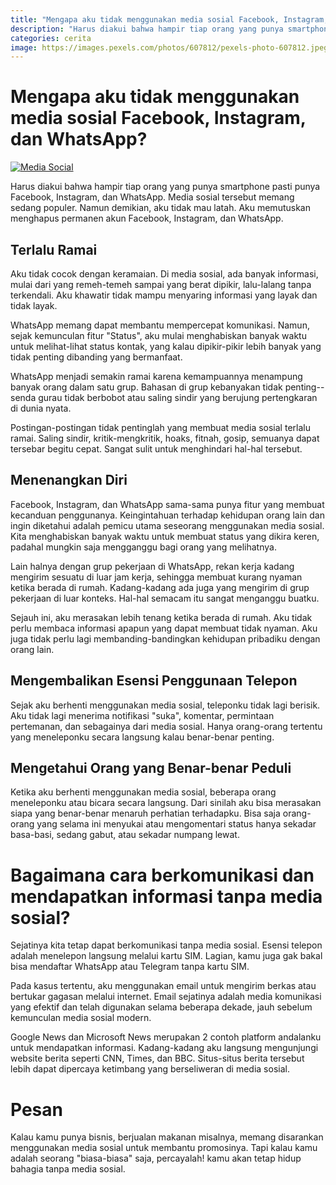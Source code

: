 ```yaml
---
title: "Mengapa aku tidak menggunakan media sosial Facebook, Instagram, dan WhatsApp, serta bagaimana cara berkomunikasi dan mendapatkan informasi tanpa media sosial?"
description: "Harus diakui bahwa hampir tiap orang yang punya smartphone pasti punya Facebook, Instagram, dan WhatsApp. Media sosial tersebut memang sedang populer. Namun, aku memutuskan untuk menghapusnya untuk beberapa alasan."
categories: cerita
image: https://images.pexels.com/photos/607812/pexels-photo-607812.jpeg?auto=compress&cs=tinysrgb&dpr=2&h=120
---
```

# Mengapa aku tidak menggunakan media sosial Facebook, Instagram, dan WhatsApp?

[![Media Social](https://images.pexels.com/photos/607812/pexels-photo-607812.jpeg?auto=compress&cs=tinysrgb&dpr=2&w=720)](https://www.pexels.com/photo/person-holding-iphone-showing-social-networks-folder-607812/)

Harus diakui bahwa hampir tiap orang yang punya smartphone pasti punya Facebook, Instagram, dan WhatsApp. Media sosial tersebut memang sedang populer. Namun demikian, aku tidak mau latah. Aku memutuskan menghapus permanen akun Facebook, Instagram, dan WhatsApp. 

## Terlalu Ramai

Aku tidak cocok dengan keramaian. Di media sosial, ada banyak informasi, mulai dari yang remeh-temeh sampai yang berat dipikir, lalu-lalang tanpa terkendali. Aku khawatir tidak mampu menyaring informasi yang layak dan tidak layak. 

WhatsApp memang dapat membantu mempercepat komunikasi. Namun, sejak kemunculan fitur "Status", aku mulai menghabiskan banyak waktu untuk melihat-lihat status kontak, yang kalau dipikir-pikir lebih banyak yang tidak penting dibanding yang bermanfaat. 

WhatsApp menjadi semakin ramai karena kemampuannya menampung banyak orang dalam satu grup. Bahasan di grup kebanyakan tidak penting--senda gurau tidak berbobot atau saling sindir yang berujung pertengkaran di dunia nyata. 

Postingan-postingan tidak pentinglah yang membuat media sosial terlalu ramai. Saling sindir, kritik-mengkritik, hoaks, fitnah, gosip, semuanya dapat tersebar begitu cepat. Sangat sulit untuk menghindari hal-hal tersebut. 

## Menenangkan Diri

Facebook, Instagram, dan WhatsApp sama-sama punya fitur yang membuat kecanduan penggunanya. Keingintahuan terhadap kehidupan orang lain dan ingin diketahui adalah pemicu utama seseorang menggunakan media sosial. Kita menghabiskan banyak waktu untuk membuat status yang dikira keren, padahal mungkin saja mengganggu bagi orang yang melihatnya. 

Lain halnya dengan grup pekerjaan di WhatsApp, rekan kerja kadang mengirim sesuatu di luar jam kerja, sehingga membuat kurang nyaman ketika berada di rumah. Kadang-kadang ada juga yang mengirim di grup pekerjaan di luar konteks. Hal-hal semacam itu sangat menganggu buatku. 

Sejauh ini, aku merasakan lebih tenang ketika berada di rumah. Aku tidak perlu membaca informasi apapun yang dapat membuat tidak nyaman. Aku juga tidak perlu lagi membanding-bandingkan kehidupan pribadiku dengan orang lain. 

## Mengembalikan Esensi Penggunaan Telepon

Sejak aku berhenti menggunakan media sosial, teleponku tidak lagi berisik. Aku tidak lagi menerima notifikasi "suka", komentar, permintaan pertemanan, dan sebagainya dari media sosial. Hanya orang-orang tertentu yang meneleponku secara langsung kalau benar-benar penting. 

## Mengetahui Orang yang Benar-benar Peduli

Ketika aku berhenti menggunakan media sosial, beberapa orang meneleponku atau bicara secara langsung. Dari sinilah aku bisa merasakan siapa yang benar-benar menaruh perhatian terhadapku. Bisa saja orang-orang yang selama ini menyukai atau mengomentari status hanya sekadar basa-basi, sedang gabut, atau sekadar numpang lewat. 

# Bagaimana cara berkomunikasi dan mendapatkan informasi tanpa media sosial?

Sejatinya kita tetap dapat berkomunikasi tanpa media sosial. Esensi telepon adalah menelepon langsung melalui kartu SIM. Lagian, kamu juga gak bakal bisa mendaftar WhatsApp atau Telegram tanpa kartu SIM. 

Pada kasus tertentu, aku menggunakan email untuk mengirim berkas atau bertukar gagasan melalui internet. Email sejatinya adalah media komunikasi yang efektif dan telah digunakan selama beberapa dekade, jauh sebelum kemunculan media sosial modern. 

Google News dan Microsoft News merupakan 2 contoh platform andalanku untuk mendapatkan informasi. Kadang-kadang aku langsung mengunjungi website berita seperti CNN, Times, dan BBC. Situs-situs berita tersebut lebih dapat dipercaya ketimbang yang berseliweran di media sosial. 

# Pesan

Kalau kamu punya bisnis, berjualan makanan misalnya, memang disarankan menggunakan media sosial untuk membantu promosinya. Tapi kalau kamu adalah seorang "biasa-biasa" saja, percayalah! kamu akan tetap hidup bahagia tanpa media sosial. 
